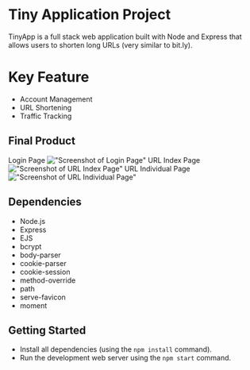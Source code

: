 # Tiny Application Project

TinyApp is a full stack web application built with Node and Express that allows users to shorten long URLs (very similar to bit.ly).

# Key Feature
- Account Management
- URL Shortening
- Traffic Tracking

## Final Product
Login Page
!["Screenshot of Login Page"](https://github.com/mrchenliang/tinyapp/blob/master/docs/login.png)
URL Index Page
!["Screenshot of URL Index Page"](https://github.com/mrchenliang/tinyapp/blob/master/docs/url_all.png)
URL Individual Page
!["Screenshot of URL Individual Page"](https://github.com/mrchenliang/tinyapp/blob/master/docs/url_individual.png)


## Dependencies

- Node.js
- Express
- EJS
- bcrypt
- body-parser
- cookie-parser
- cookie-session
- method-override
- path
- serve-favicon
- moment 

## Getting Started

- Install all dependencies (using the `npm install` command).
- Run the development web server using the `npm start` command.